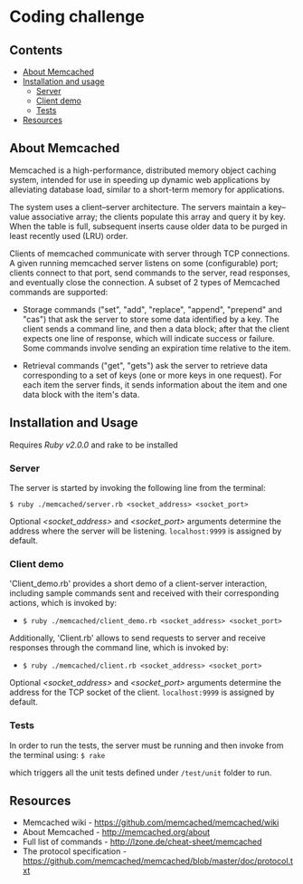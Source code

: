 # Coding challenge

## Contents

- [About Memcached](#about-memcached)
- [Installation and usage](#installation-and-usage)
  - [Server](#server)
  - [Client demo](#client-demo)
  - [Tests](#tests)
- [Resources](#resources)

## About Memcached

Memcached is a high-performance, distributed memory object caching system, intended for use in speeding up dynamic web applications by alleviating database load, similar to a short-term memory for applications.

The system uses a client–server architecture. The servers maintain a key–value associative array; the clients populate this array and query it by key. When the table is full, subsequent inserts cause older data to be purged in least recently used (LRU) order.

Clients of memcached communicate with server through TCP connections. A given running memcached server listens on some (configurable) port; clients connect to that port, send commands to the server, read responses, and eventually close the connection. A subset of 2 types of Memcached commands are supported:

- Storage commands ("set", "add", "replace", "append", "prepend" and "cas") that ask the server to store some data identified by a key. The client sends a command line, and then a data block; after that the client expects one line of response, which will indicate success or failure. Some commands involve sending an expiration time relative to the item.

- Retrieval commands ("get", "gets") ask the server to retrieve data corresponding to a set of keys (one or more keys in one request). For each item the server finds, it sends information about the item and one data block with the item's data.

## Installation and Usage

Requires _Ruby v2.0.0_ and rake to be installed

### Server

The server is started by invoking the following line from the terminal:

`$ ruby ./memcached/server.rb <socket_address> <socket_port>`

Optional _<socket_address>_ and _<socket_port>_ arguments determine the address where the server will be listening. `localhost:9999` is assigned by default.

### Client demo

'Client_demo.rb' provides a short demo of a client-server interaction, including sample commands sent and received with their corresponding actions, which is invoked by:

- `$ ruby ./memcached/client_demo.rb <socket_address> <socket_port>`

Additionally, 'Client.rb' allows to send requests to server and receive responses through the command line, which is invoked by:

- `$ ruby ./memcached/client.rb <socket_address> <socket_port>`

Optional _<socket_address>_ and _<socket_port>_ arguments determine the address for the TCP socket of the client. `localhost:9999` is assigned by default.

### Tests

In order to run the tests, the server must be running and then invoke from the terminal using:
`$ rake`

which triggers all the unit tests defined under `/test/unit` folder to run.

## Resources

- Memcached wiki - https://github.com/memcached/memcached/wiki
- About Memcached - http://memcached.org/about
- Full list of commands - http://lzone.de/cheat-sheet/memcached
- The protocol specification - https://github.com/memcached/memcached/blob/master/doc/protocol.txt
